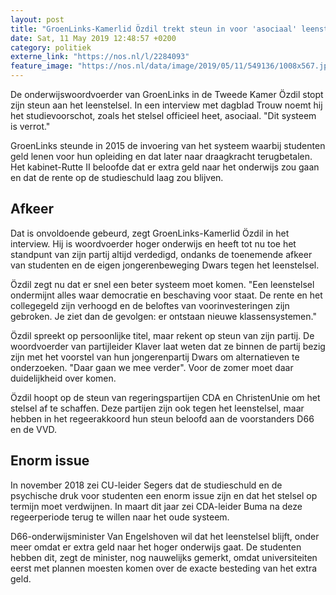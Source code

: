 ```yaml
---
layout: post
title: "GroenLinks-Kamerlid Özdil trekt steun in voor 'asociaal' leenstelsel"
date: Sat, 11 May 2019 12:48:57 +0200
category: politiek
externe_link: "https://nos.nl/l/2284093"
feature_image: "https://nos.nl/data/image/2019/05/11/549136/1008x567.jpg"
---
```


<p>De onderwijswoordvoerder van GroenLinks in de Tweede Kamer Özdil stopt zijn steun aan het leenstelsel. In een interview met dagblad Trouw noemt hij het studievoorschot, zoals het stelsel officieel heet, asociaal. "Dit systeem is verrot."</p>
<p>GroenLinks steunde in 2015 de invoering van het systeem waarbij studenten geld lenen voor hun opleiding en dat later naar draagkracht terugbetalen. Het kabinet-Rutte II beloofde dat er extra geld naar het onderwijs zou gaan en dat de rente op de studieschuld laag zou blijven.</p>
<h2>Afkeer</h2>
<p>Dat is onvoldoende gebeurd, zegt GroenLinks-Kamerlid Özdil in het interview. Hij is woordvoerder hoger onderwijs en heeft tot nu toe het standpunt van zijn partij altijd verdedigd, ondanks de toenemende afkeer van studenten en de eigen jongerenbeweging Dwars tegen het leenstelsel.</p>
<p>Özdil zegt nu dat er snel een beter systeem moet komen. "Een leenstelsel ondermijnt alles waar democratie en beschaving voor staat. De rente en het collegegeld zijn verhoogd en de beloftes van voorinvesteringen zijn gebroken. Je ziet dan de gevolgen: er ontstaan nieuwe klassensystemen."</p>
<p>Özdil spreekt op persoonlijke titel, maar rekent op steun van zijn partij. De woordvoerder van partijleider Klaver laat weten dat ze binnen de partij bezig zijn met het voorstel van hun jongerenpartij Dwars om alternatieven te onderzoeken. "Daar gaan we mee verder". Voor de zomer moet daar duidelijkheid over komen.</p>
<p>Özdil hoopt op de steun van regeringspartijen CDA en ChristenUnie om het stelsel af te schaffen. Deze partijen zijn ook tegen het leenstelsel, maar hebben in het regeerakkoord hun steun beloofd aan de voorstanders D66 en de VVD.</p>
<h2>Enorm issue</h2>
<p>In november 2018 zei CU-leider Segers dat de studieschuld en de psychische druk voor studenten een enorm issue zijn en dat het stelsel op termijn moet verdwijnen. In maart dit jaar zei CDA-leider Buma na deze regeerperiode terug te willen naar het oude systeem.</p>
<p>D66-onderwijsminister Van Engelshoven wil dat het leenstelsel blijft, onder meer omdat er extra geld naar het hoger onderwijs gaat. De studenten hebben dit, zegt de minister, nog nauwelijks gemerkt, omdat universiteiten eerst met plannen moesten komen over de exacte besteding van het extra geld.</p>
